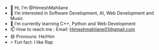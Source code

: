 - 👋 Hi, I’m @HimeshMahilane
- 👀 I’m interested in Software Development, AI, Web Development and Music
- 🌱 I’m currently learning C++, Python and Web Development
- 📫 How to reach me : Email: Himeshmahilane01@gmail.com
- 😄 Pronouns: He/Him
- ⚡ Fun fact: I like Rap

<!---
HimeshMahilane/HimeshMahilane is a ✨ special ✨ repository because its `README.md` (this file) appears on your GitHub profile.
You can click the Preview link to take a look at your changes.
--->
